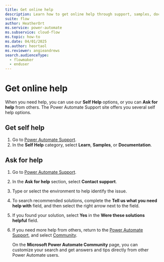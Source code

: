 ```yaml
---
title: Get online help
description: Learn how to get online help through support, samples, documentation, and the community.
suite: flow
author: HeatherOrt
ms.service: power-automate
ms.subservice: cloud-flow
ms.topic: how-to
ms.date: 04/01/2025
ms.author: heortaol
ms.reviewer: angieandrews
search.audienceType: 
  - flowmaker
  - enduser
---
```


# Get online help

When you need help, you can use our **Self Help** options, or you can **Ask for help** from others. The Power Automate Support site offers you several self help options.

## Get self help

1. Go to [Power Automate Support](https://make.powerautomate.com/support/).
1. In the **Self Help** category, select **Learn**, **Samples**, or **Documentation**.

## Ask for help

1. Go to [Power Automate Support](https://make.powerautomate.com/support/).
1. In the **Ask for help** section, select **Contact support**.
1. Type or select the environment to help identify the issue.
1. To search recommended solutions, complete the **Tell us what you need help with** field, and then select the right arrow next to the field.
1. If you found your solution, select **Yes** in the **Were these solutions helpful** field.
1. If you need more help from others, return to the [Power Automate Support](https://make.powerautomate.com/support/), and select [Community](https://go.microsoft.com/fwlink/?LinkID=787467).

    On the **Microsoft Power Automate Community** page, you can customize your search and get answers and tips directly from other Power Automate users.
